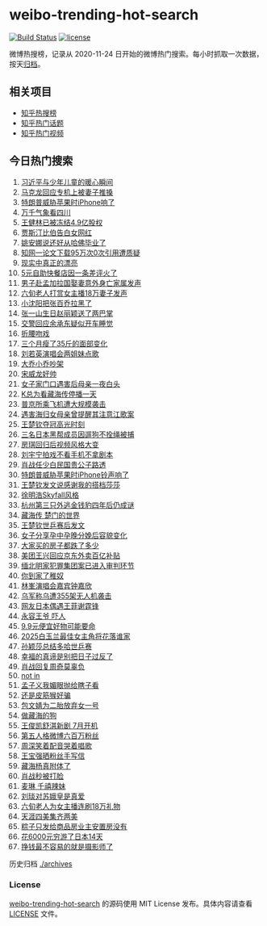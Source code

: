 # weibo-trending-hot-search

[![Build Status](https://github.com/justjavac/weibo-trending-hot-search/workflows/ci/badge.svg?branch=master)](https://github.com/justjavac/weibo-trending-hot-search/actions)
[![license](https://img.shields.io/github/license/justjavac/weibo-trending-hot-search)](https://github.com/justjavac/weibo-trending-hot-search/blob/master/LICENSE)

微博热搜榜，记录从 2020-11-24 日开始的微博热门搜索。每小时抓取一次数据，按天[归档](./archives)。

## 相关项目

- [知乎热搜榜](https://github.com/justjavac/zhihu-trending-top-search)
- [知乎热门话题](https://github.com/justjavac/zhihu-trending-hot-questions)
- [知乎热门视频](https://github.com/justjavac/zhihu-trending-hot-video)

## 今日热门搜索

<!-- BEGIN -->
<!-- 最后更新时间 Tue May 27 2025 03:16:46 GMT+0800 (China Standard Time) -->

1. [习近平与少年儿童的暖心瞬间](https://s.weibo.com//weibo?q=%23%E4%B9%A0%E8%BF%91%E5%B9%B3%E4%B8%8E%E5%B0%91%E5%B9%B4%E5%84%BF%E7%AB%A5%E7%9A%84%E6%9A%96%E5%BF%83%E7%9E%AC%E9%97%B4%23&Refer=new_time)
1. [马克龙回应专机上被妻子推搡](https://s.weibo.com//weibo?q=%23%E9%A9%AC%E5%85%8B%E9%BE%99%E5%9B%9E%E5%BA%94%E4%B8%93%E6%9C%BA%E4%B8%8A%E8%A2%AB%E5%A6%BB%E5%AD%90%E6%8E%A8%E6%90%A1%23&t=31&band_rank=8&Refer=top)
1. [特朗普威胁苹果时iPhone响了](https://s.weibo.com//weibo?q=%23%E7%89%B9%E6%9C%97%E6%99%AE%E5%A8%81%E8%83%81%E8%8B%B9%E6%9E%9C%E6%97%B6iPhone%E5%93%8D%E4%BA%86%23&t=31&band_rank=1&Refer=top)
1. [万千气象看四川](https://s.weibo.com//weibo?q=%23%E4%B8%87%E5%8D%83%E6%B0%94%E8%B1%A1%E7%9C%8B%E5%9B%9B%E5%B7%9D%23&t=31&band_rank=3&Refer=top)
1. [王健林已被冻结4.9亿股权](https://s.weibo.com//weibo?q=%23%E7%8E%8B%E5%81%A5%E6%9E%97%E5%B7%B2%E8%A2%AB%E5%86%BB%E7%BB%934.9%E4%BA%BF%E8%82%A1%E6%9D%83%23&t=31&band_rank=4&Refer=top)
1. [贾斯汀比伯告白女网红](https://s.weibo.com//weibo?q=%23%E8%B4%BE%E6%96%AF%E6%B1%80%E6%AF%94%E4%BC%AF%E5%91%8A%E7%99%BD%E5%A5%B3%E7%BD%91%E7%BA%A2%23&t=31&band_rank=5&Refer=top)
1. [姚安娜说还好从哈佛毕业了](https://s.weibo.com//weibo?q=%23%E5%A7%9A%E5%AE%89%E5%A8%9C%E8%AF%B4%E8%BF%98%E5%A5%BD%E4%BB%8E%E5%93%88%E4%BD%9B%E6%AF%95%E4%B8%9A%E4%BA%86%23&t=31&band_rank=6&Refer=top)
1. [知网一论文下载95万次0次引用遭质疑](https://s.weibo.com//weibo?q=%23%E7%9F%A5%E7%BD%91%E4%B8%80%E8%AE%BA%E6%96%87%E4%B8%8B%E8%BD%BD95%E4%B8%87%E6%AC%A10%E6%AC%A1%E5%BC%95%E7%94%A8%E9%81%AD%E8%B4%A8%E7%96%91%23&t=31&band_rank=13&Refer=top)
1. [现实中真正的漂亮](https://s.weibo.com//weibo?q=%E7%8E%B0%E5%AE%9E%E4%B8%AD%E7%9C%9F%E6%AD%A3%E7%9A%84%E6%BC%82%E4%BA%AE&t=31&band_rank=9&Refer=top)
1. [5元自助快餐店因一条差评火了](https://s.weibo.com//weibo?q=%235%E5%85%83%E8%87%AA%E5%8A%A9%E5%BF%AB%E9%A4%90%E5%BA%97%E5%9B%A0%E4%B8%80%E6%9D%A1%E5%B7%AE%E8%AF%84%E7%81%AB%E4%BA%86%23&t=31&band_rank=2&Refer=top)
1. [男子赴孟加拉国娶妻意外身亡家属发声](https://s.weibo.com//weibo?q=%23%E7%94%B7%E5%AD%90%E8%B5%B4%E5%AD%9F%E5%8A%A0%E6%8B%89%E5%9B%BD%E5%A8%B6%E5%A6%BB%E6%84%8F%E5%A4%96%E8%BA%AB%E4%BA%A1%E5%AE%B6%E5%B1%9E%E5%8F%91%E5%A3%B0%23&t=31&band_rank=10&Refer=top)
1. [六旬老人打赏女主播18万妻子发声](https://s.weibo.com//weibo?q=%23%E5%85%AD%E6%97%AC%E8%80%81%E4%BA%BA%E6%89%93%E8%B5%8F%E5%A5%B3%E4%B8%BB%E6%92%AD18%E4%B8%87%E5%A6%BB%E5%AD%90%E5%8F%91%E5%A3%B0%23&t=31&band_rank=33&Refer=top)
1. [小沈阳把张百乔拉黑了](https://s.weibo.com//weibo?q=%E5%B0%8F%E6%B2%88%E9%98%B3%E6%8A%8A%E5%BC%A0%E7%99%BE%E4%B9%94%E6%8B%89%E9%BB%91%E4%BA%86&t=31&band_rank=17&Refer=top)
1. [张一山生日赵丽颖送了两巴掌](https://s.weibo.com//weibo?q=%23%E5%BC%A0%E4%B8%80%E5%B1%B1%E7%94%9F%E6%97%A5%E8%B5%B5%E4%B8%BD%E9%A2%96%E9%80%81%E4%BA%86%E4%B8%A4%E5%B7%B4%E6%8E%8C%23&t=31&band_rank=14&Refer=top)
1. [交警回应余承东疑似开车睡觉](https://s.weibo.com//weibo?q=%23%E4%BA%A4%E8%AD%A6%E5%9B%9E%E5%BA%94%E4%BD%99%E6%89%BF%E4%B8%9C%E7%96%91%E4%BC%BC%E5%BC%80%E8%BD%A6%E7%9D%A1%E8%A7%89%23&t=31&band_rank=16&Refer=top)
1. [折腰吻戏](https://s.weibo.com//weibo?q=%E6%8A%98%E8%85%B0%E5%90%BB%E6%88%8F&t=31&band_rank=28&Refer=top)
1. [三个月瘦了35斤的面部变化](https://s.weibo.com//weibo?q=%E4%B8%89%E4%B8%AA%E6%9C%88%E7%98%A6%E4%BA%8635%E6%96%A4%E7%9A%84%E9%9D%A2%E9%83%A8%E5%8F%98%E5%8C%96&t=31&band_rank=10&Refer=top)
1. [刘若英演唱会两姐妹点歌](https://s.weibo.com//weibo?q=%23%E5%88%98%E8%8B%A5%E8%8B%B1%E6%BC%94%E5%94%B1%E4%BC%9A%E4%B8%A4%E5%A7%90%E5%A6%B9%E7%82%B9%E6%AD%8C%23&t=31&band_rank=32&Refer=top)
1. [大乔小乔吵架](https://s.weibo.com//weibo?q=%23%E5%A4%A7%E4%B9%94%E5%B0%8F%E4%B9%94%E5%90%B5%E6%9E%B6%23&t=31&band_rank=15&Refer=top)
1. [宋威龙好帅](https://s.weibo.com//weibo?q=%E5%AE%8B%E5%A8%81%E9%BE%99%E5%A5%BD%E5%B8%85&t=31&band_rank=24&Refer=top)
1. [女子家门口遇害后母亲一夜白头](https://s.weibo.com//weibo?q=%23%E5%A5%B3%E5%AD%90%E5%AE%B6%E9%97%A8%E5%8F%A3%E9%81%87%E5%AE%B3%E5%90%8E%E6%AF%8D%E4%BA%B2%E4%B8%80%E5%A4%9C%E7%99%BD%E5%A4%B4%23&t=31&band_rank=11&Refer=top)
1. [K总为看藏海传停播一天](https://s.weibo.com//weibo?q=%23K%E6%80%BB%E4%B8%BA%E7%9C%8B%E8%97%8F%E6%B5%B7%E4%BC%A0%E5%81%9C%E6%92%AD%E4%B8%80%E5%A4%A9%23&t=31&band_rank=7&Refer=top)
1. [普京所乘飞机遭大规模袭击](https://s.weibo.com//weibo?q=%23%E6%99%AE%E4%BA%AC%E6%89%80%E4%B9%98%E9%A3%9E%E6%9C%BA%E9%81%AD%E5%A4%A7%E8%A7%84%E6%A8%A1%E8%A2%AD%E5%87%BB%23&t=31&band_rank=19&Refer=top)
1. [遇害海归女母亲曾提醒其注意江歌案](https://s.weibo.com//weibo?q=%23%E9%81%87%E5%AE%B3%E6%B5%B7%E5%BD%92%E5%A5%B3%E6%AF%8D%E4%BA%B2%E6%9B%BE%E6%8F%90%E9%86%92%E5%85%B6%E6%B3%A8%E6%84%8F%E6%B1%9F%E6%AD%8C%E6%A1%88%23&t=31&band_rank=31&Refer=top)
1. [王楚钦夺冠高光时刻](https://s.weibo.com//weibo?q=%23%E7%8E%8B%E6%A5%9A%E9%92%A6%E5%A4%BA%E5%86%A0%E9%AB%98%E5%85%89%E6%97%B6%E5%88%BB%23&t=31&band_rank=18&Refer=top)
1. [三名日本黑帮成员因遛狗不拴绳被捕](https://s.weibo.com//weibo?q=%23%E4%B8%89%E5%90%8D%E6%97%A5%E6%9C%AC%E9%BB%91%E5%B8%AE%E6%88%90%E5%91%98%E5%9B%A0%E9%81%9B%E7%8B%97%E4%B8%8D%E6%8B%B4%E7%BB%B3%E8%A2%AB%E6%8D%95%23&t=31&band_rank=31&Refer=top)
1. [房琪回归后视频风格大变](https://s.weibo.com//weibo?q=%23%E6%88%BF%E7%90%AA%E5%9B%9E%E5%BD%92%E5%90%8E%E8%A7%86%E9%A2%91%E9%A3%8E%E6%A0%BC%E5%A4%A7%E5%8F%98%23&t=31&band_rank=31&Refer=top)
1. [刘宇宁拍戏不看手机不拿剧本](https://s.weibo.com//weibo?q=%23%E5%88%98%E5%AE%87%E5%AE%81%E6%8B%8D%E6%88%8F%E4%B8%8D%E7%9C%8B%E6%89%8B%E6%9C%BA%E4%B8%8D%E6%8B%BF%E5%89%A7%E6%9C%AC%23&t=31&band_rank=43&Refer=top)
1. [肖战任少白民国贵公子路透](https://s.weibo.com//weibo?q=%23%E8%82%96%E6%88%98%E4%BB%BB%E5%B0%91%E7%99%BD%E6%B0%91%E5%9B%BD%E8%B4%B5%E5%85%AC%E5%AD%90%E8%B7%AF%E9%80%8F%23&t=31&band_rank=28&Refer=top)
1. [特朗普威胁苹果时iPhone铃声响了](https://s.weibo.com//weibo?q=%23%E7%89%B9%E6%9C%97%E6%99%AE%E5%A8%81%E8%83%81%E8%8B%B9%E6%9E%9C%E6%97%B6iPhone%E9%93%83%E5%A3%B0%E5%93%8D%E4%BA%86%23&t=31&band_rank=35&Refer=top)
1. [王楚钦发文说感谢我的搭档莎莎](https://s.weibo.com//weibo?q=%23%E7%8E%8B%E6%A5%9A%E9%92%A6%E5%8F%91%E6%96%87%E8%AF%B4%E6%84%9F%E8%B0%A2%E6%88%91%E7%9A%84%E6%90%AD%E6%A1%A3%E8%8E%8E%E8%8E%8E%23&t=31&band_rank=21&Refer=top)
1. [徐明浩Skyfall风格](https://s.weibo.com//weibo?q=%E5%BE%90%E6%98%8E%E6%B5%A9Skyfall%E9%A3%8E%E6%A0%BC&t=31&band_rank=31&Refer=top)
1. [杭州第三只外逃金钱豹四年后仍成谜](https://s.weibo.com//weibo?q=%23%E6%9D%AD%E5%B7%9E%E7%AC%AC%E4%B8%89%E5%8F%AA%E5%A4%96%E9%80%83%E9%87%91%E9%92%B1%E8%B1%B9%E5%9B%9B%E5%B9%B4%E5%90%8E%E4%BB%8D%E6%88%90%E8%B0%9C%23&t=31&band_rank=26&Refer=top)
1. [藏海传 楚门的世界](https://s.weibo.com//weibo?q=%E8%97%8F%E6%B5%B7%E4%BC%A0%20%E6%A5%9A%E9%97%A8%E7%9A%84%E4%B8%96%E7%95%8C&t=31&band_rank=27&Refer=top)
1. [王楚钦世乒赛后发文](https://s.weibo.com//weibo?q=%23%E7%8E%8B%E6%A5%9A%E9%92%A6%E4%B8%96%E4%B9%92%E8%B5%9B%E5%90%8E%E5%8F%91%E6%96%87%23&t=31&band_rank=34&Refer=top)
1. [女子分享孕中孕晚分娩后容貌变化](https://s.weibo.com//weibo?q=%23%E5%A5%B3%E5%AD%90%E5%88%86%E4%BA%AB%E5%AD%95%E4%B8%AD%E5%AD%95%E6%99%9A%E5%88%86%E5%A8%A9%E5%90%8E%E5%AE%B9%E8%B2%8C%E5%8F%98%E5%8C%96%23&t=31&band_rank=40&Refer=top)
1. [大家买的房子都跌了多少](https://s.weibo.com//weibo?q=%23%E5%A4%A7%E5%AE%B6%E4%B9%B0%E7%9A%84%E6%88%BF%E5%AD%90%E9%83%BD%E8%B7%8C%E4%BA%86%E5%A4%9A%E5%B0%91%23&t=31&band_rank=39&Refer=top)
1. [美团王兴回应京东外卖百亿补贴](https://s.weibo.com//weibo?q=%23%E7%BE%8E%E5%9B%A2%E7%8E%8B%E5%85%B4%E5%9B%9E%E5%BA%94%E4%BA%AC%E4%B8%9C%E5%A4%96%E5%8D%96%E7%99%BE%E4%BA%BF%E8%A1%A5%E8%B4%B4%23&t=31&band_rank=46&Refer=top)
1. [缅北明家犯罪集团案已进入审判环节](https://s.weibo.com//weibo?q=%23%E7%BC%85%E5%8C%97%E6%98%8E%E5%AE%B6%E7%8A%AF%E7%BD%AA%E9%9B%86%E5%9B%A2%E6%A1%88%E5%B7%B2%E8%BF%9B%E5%85%A5%E5%AE%A1%E5%88%A4%E7%8E%AF%E8%8A%82%23&t=31&band_rank=49&Refer=top)
1. [你到家了稚奴](https://s.weibo.com//weibo?q=%23%E4%BD%A0%E5%88%B0%E5%AE%B6%E4%BA%86%E7%A8%9A%E5%A5%B4%23&t=31&band_rank=39&Refer=top)
1. [林峯演唱会嘉宾钟嘉欣](https://s.weibo.com//weibo?q=%23%E6%9E%97%E5%B3%AF%E6%BC%94%E5%94%B1%E4%BC%9A%E5%98%89%E5%AE%BE%E9%92%9F%E5%98%89%E6%AC%A3%23&t=31&band_rank=35&Refer=top)
1. [乌军称乌遭355架无人机袭击](https://s.weibo.com//weibo?q=%23%E4%B9%8C%E5%86%9B%E7%A7%B0%E4%B9%8C%E9%81%AD355%E6%9E%B6%E6%97%A0%E4%BA%BA%E6%9C%BA%E8%A2%AD%E5%87%BB%23&t=31&band_rank=41&Refer=top)
1. [网友日本偶遇王菲谢霆锋](https://s.weibo.com//weibo?q=%23%E7%BD%91%E5%8F%8B%E6%97%A5%E6%9C%AC%E5%81%B6%E9%81%87%E7%8E%8B%E8%8F%B2%E8%B0%A2%E9%9C%86%E9%94%8B%23&t=31&band_rank=38&Refer=top)
1. [永容王爷 吓人](https://s.weibo.com//weibo?q=%E6%B0%B8%E5%AE%B9%E7%8E%8B%E7%88%B7%20%E5%90%93%E4%BA%BA&t=31&band_rank=29&Refer=top)
1. [9.9元便宜好物可能要命](https://s.weibo.com//weibo?q=%239.9%E5%85%83%E4%BE%BF%E5%AE%9C%E5%A5%BD%E7%89%A9%E5%8F%AF%E8%83%BD%E8%A6%81%E5%91%BD%23&t=31&band_rank=25&Refer=top)
1. [2025白玉兰最佳女主角将花落谁家](https://s.weibo.com//weibo?q=%232025%E7%99%BD%E7%8E%89%E5%85%B0%E6%9C%80%E4%BD%B3%E5%A5%B3%E4%B8%BB%E8%A7%92%E5%B0%86%E8%8A%B1%E8%90%BD%E8%B0%81%E5%AE%B6%23&t=31&band_rank=23&Refer=top)
1. [孙颖莎总结多哈世乒赛](https://s.weibo.com//weibo?q=%23%E5%AD%99%E9%A2%96%E8%8E%8E%E6%80%BB%E7%BB%93%E5%A4%9A%E5%93%88%E4%B8%96%E4%B9%92%E8%B5%9B%23&t=31&band_rank=50&Refer=top)
1. [幸福的真谛是别把日子过反了](https://s.weibo.com//weibo?q=%23%E5%B9%B8%E7%A6%8F%E7%9A%84%E7%9C%9F%E8%B0%9B%E6%98%AF%E5%88%AB%E6%8A%8A%E6%97%A5%E5%AD%90%E8%BF%87%E5%8F%8D%E4%BA%86%23&t=31&band_rank=48&Refer=top)
1. [肖战回复周奇莫辜负](https://s.weibo.com//weibo?q=%23%E8%82%96%E6%88%98%E5%9B%9E%E5%A4%8D%E5%91%A8%E5%A5%87%E8%8E%AB%E8%BE%9C%E8%B4%9F%23&t=31&band_rank=22&Refer=top)
1. [not in](https://s.weibo.com//weibo?q=not%20in&t=31&band_rank=42&Refer=top)
1. [孟子义我媚眼抛给瞎子看](https://s.weibo.com//weibo?q=%E5%AD%9F%E5%AD%90%E4%B9%89%E6%88%91%E5%AA%9A%E7%9C%BC%E6%8A%9B%E7%BB%99%E7%9E%8E%E5%AD%90%E7%9C%8B&t=31&band_rank=41&Refer=top)
1. [还是皮筋猴好骗](https://s.weibo.com//weibo?q=%E8%BF%98%E6%98%AF%E7%9A%AE%E7%AD%8B%E7%8C%B4%E5%A5%BD%E9%AA%97&t=31&band_rank=38&Refer=top)
1. [包文婧为二胎放弃女一号](https://s.weibo.com//weibo?q=%23%E5%8C%85%E6%96%87%E5%A9%A7%E4%B8%BA%E4%BA%8C%E8%83%8E%E6%94%BE%E5%BC%83%E5%A5%B3%E4%B8%80%E5%8F%B7%23&t=31&band_rank=41&Refer=top)
1. [做藏海的狗](https://s.weibo.com//weibo?q=%E5%81%9A%E8%97%8F%E6%B5%B7%E7%9A%84%E7%8B%97&t=31&band_rank=44&Refer=top)
1. [王俊凯舒淇新剧 7月开机](https://s.weibo.com//weibo?q=%E7%8E%8B%E4%BF%8A%E5%87%AF%E8%88%92%E6%B7%87%E6%96%B0%E5%89%A7%207%E6%9C%88%E5%BC%80%E6%9C%BA&t=31&band_rank=30&Refer=top)
1. [第五人格微博六百万粉丝](https://s.weibo.com//weibo?q=%E7%AC%AC%E4%BA%94%E4%BA%BA%E6%A0%BC%E5%BE%AE%E5%8D%9A%E5%85%AD%E7%99%BE%E4%B8%87%E7%B2%89%E4%B8%9D&t=31&band_rank=49&Refer=top)
1. [周深笑着配音哭着唱歌](https://s.weibo.com//weibo?q=%E5%91%A8%E6%B7%B1%E7%AC%91%E7%9D%80%E9%85%8D%E9%9F%B3%E5%93%AD%E7%9D%80%E5%94%B1%E6%AD%8C&t=31&band_rank=50&Refer=top)
1. [王宝强晒粉丝手写信](https://s.weibo.com//weibo?q=%E7%8E%8B%E5%AE%9D%E5%BC%BA%E6%99%92%E7%B2%89%E4%B8%9D%E6%89%8B%E5%86%99%E4%BF%A1&t=31&band_rank=20&Refer=top)
1. [藏海杨真附体了](https://s.weibo.com//weibo?q=%E8%97%8F%E6%B5%B7%E6%9D%A8%E7%9C%9F%E9%99%84%E4%BD%93%E4%BA%86&t=31&band_rank=45&Refer=top)
1. [肖战秒被打脸](https://s.weibo.com//weibo?q=%23%E8%82%96%E6%88%98%E7%A7%92%E8%A2%AB%E6%89%93%E8%84%B8%23&t=31&band_rank=33&Refer=top)
1. [麦琳 千禧辣妹](https://s.weibo.com//weibo?q=%E9%BA%A6%E7%90%B3%20%E5%8D%83%E7%A6%A7%E8%BE%A3%E5%A6%B9&t=31&band_rank=12&Refer=top)
1. [刘琰对苏娥皇是真爱](https://s.weibo.com//weibo?q=%E5%88%98%E7%90%B0%E5%AF%B9%E8%8B%8F%E5%A8%A5%E7%9A%87%E6%98%AF%E7%9C%9F%E7%88%B1&t=31&band_rank=28&Refer=top)
1. [六旬老人为女主播连刷18万礼物](https://s.weibo.com//weibo?q=%23%E5%85%AD%E6%97%AC%E8%80%81%E4%BA%BA%E4%B8%BA%E5%A5%B3%E4%B8%BB%E6%92%AD%E8%BF%9E%E5%88%B718%E4%B8%87%E7%A4%BC%E7%89%A9%23&t=31&band_rank=36&Refer=top)
1. [天涯四美集齐两美](https://s.weibo.com//weibo?q=%E5%A4%A9%E6%B6%AF%E5%9B%9B%E7%BE%8E%E9%9B%86%E9%BD%90%E4%B8%A4%E7%BE%8E&t=31&band_rank=37&Refer=top)
1. [粽子只发给商品房业主安置房没有](https://s.weibo.com//weibo?q=%23%E7%B2%BD%E5%AD%90%E5%8F%AA%E5%8F%91%E7%BB%99%E5%95%86%E5%93%81%E6%88%BF%E4%B8%9A%E4%B8%BB%E5%AE%89%E7%BD%AE%E6%88%BF%E6%B2%A1%E6%9C%89%23&t=31&band_rank=47&Refer=top)
1. [花6000元穷游了日本14天](https://s.weibo.com//weibo?q=%E8%8A%B16000%E5%85%83%E7%A9%B7%E6%B8%B8%E4%BA%86%E6%97%A5%E6%9C%AC14%E5%A4%A9&t=31&band_rank=48&Refer=top)
1. [挣钱最不容易的就是摄影师了](https://s.weibo.com//weibo?q=%23%E6%8C%A3%E9%92%B1%E6%9C%80%E4%B8%8D%E5%AE%B9%E6%98%93%E7%9A%84%E5%B0%B1%E6%98%AF%E6%91%84%E5%BD%B1%E5%B8%88%E4%BA%86%23&t=31&band_rank=49&Refer=top)

<!-- END -->

历史归档 [./archives](./archives)

### License

[weibo-trending-hot-search](https://github.com/justjavac/weibo-trending-hot-search) 的源码使用 MIT License
发布。具体内容请查看 [LICENSE](./LICENSE) 文件。
